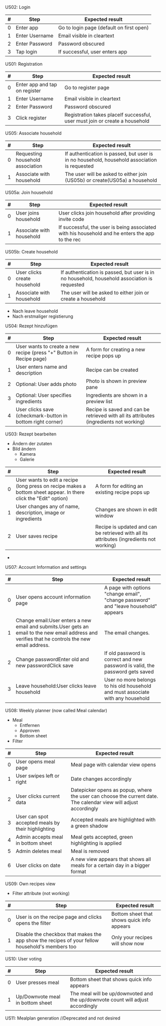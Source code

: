 US02: Login

| # | Step | Expected result |
| --- | --- | --- |
| 0 | Enter app | Go to login page (default on first open) |
| 1 | Enter Username | Email visible in cleartext |
| 2 | Enter Password | Password obscured |
| 3 | Tap login | If successful, user enters app |

US01: Registration

| # | Step | Expected result |
| --- | --- | --- |
| 0 | Enter app and tap on register | Go to register page |
| 1 | Enter Username | Email visible in cleartext |
| 2 | Enter Password | Password obscured |
| 3 | Click register | Registration takes placeIf successful, user must join or create a household |

US05: Associate household

| # | Step | Expected result |
| --- | --- | --- |
| 0 | Requesting household association | If authentication is passed, but user is in no household, household association is requested |
| 1 | Associate with household | The user will be asked to either join (US05b) or create(US05a) a household |

US05a: Join household

| # | Step | Expected result |
| --- | --- | --- |
| 0 | User joins household | User clicks join household after providing invite code |
| 1 | Associate with household | If successful, the user is being associated with his household and he enters the app to the rec |

US05b: Create household

| # | Step | Expected result |
| --- | --- | --- |
| 0 | User clicks create household | If authentication is passed, but user is in no household, household association is requested |
| 1 | Associate with household | The user will be asked to either join or create a household |

  - Nach leave household
  - Nach erstmaliger registierung

US04: Rezept hinzufügen

| # | Step | Expected result |
| --- | --- | --- |
| 0 | User wants to create a new recipe (press &quot;+&quot; Button in Recipe page) | A form for creating a new recipe pops up |
| 1 | User enters name and description | Recipe can be created |
| 2 | Optional: User adds photo | Photo is shown in preview pane |
| 3 | Optional: User specifies ingredients | Ingredients are shown in a preview list |
| 4 | User clicks save (checkmark-button in bottom right corner) | Recipe is saved and can be retrieved with all its attributes (ingredients not working) |

US03: Rezept bearbeiten

  - Ändern der zutaten
  - Bild ändern
    - Kamera
    - Galerie

| # | Step | Expected result |
| --- | --- | --- |
| 0 | User wants to edit a recipe (long press on recipe makes a bottom sheet appear. In there click the &quot;Edit&quot; option) | A form for editing an existing recipe pops up |
| 1 | User changes any of name, description, image or ingredients | Changes are shown in edit window |
| 2 | User saves recipe | Recipe is updated and can be retrieved with all its attributes (ingredients not working) |

  -

US07: Account Information and settings

| # | Step | Expected result |
| --- | --- | --- |
| 0 | User opens account information page | A page with options &quot;change email&quot;, &quot;change password&quot; and &quot;leave household&quot; appears |
| 1 | Change email:User enters a new email and submits.User gets an email to the new email address and verifies that he controls the new email address. | The email changes. |
| 2 | Change passwordEnter old and new passwordClick save | If old password is correct and new password is valid, the password gets saved |
| 3 | Leave household:User clicks leave household | User no more belongs to his old household and must associate with any household |

US08: Weekly planner (now called Meal calendar)

  - Meal
    - Entfernen
    - Approven
    - Bottom sheet
  - Filter

| # | Step | Expected result |
| --- | --- | --- |
| 0 | User opens meal page | Meal page with calendar view opens |
| 1 | User swipes left or right | Date changes accordingly |
| 2 | User clicks current data | Datepicker opens as popup, where the user can choose the current date. The calendar view will adjust accordingly |
| 3 | User can spot accepted meals by their highlighting | Accepted meals are highlighted with a green shadow |
| 4 | Admin accepts meal in bottom sheet | Meal gets accepted, green highlighting is applied |
| 5 | Admin deletes meal | Meal is removed |
| 6 | User clicks on date | A new view appears that shows all meals for a certain day in a bigger format |

US09: Own recipes view

  - Filter attribute (not working)

| # | Step | Expected result |
| --- | --- | --- |
| 0 | User is on the recipe page and clicks opens the filter | Bottom sheet that shows quick info appears |
| 1 | Disable the checkbox that makes the app show the recipes of your fellow household&#39;s members too | Only your recipes will show now |

US10: User voting

| # | Step | Expected result |
| --- | --- | --- |
| 0 | User presses meal | Bottom sheet that shows quick info appears |
| 1 | Up/Downvote meal in bottom sheet | The meal will be up/downvoted and the up/downvote count will adjust accordingly |

US11: Mealplan generation //Deprecated and not desired
